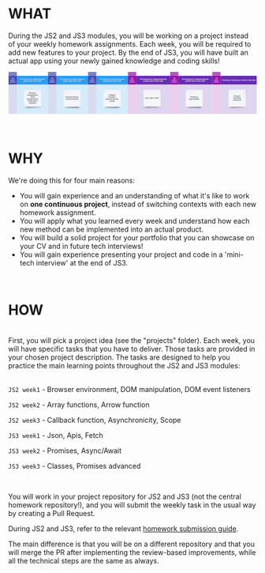 # WHAT

During the JS2 and JS3 modules, you will be working on a project instead of your weekly homework assignments. Each week, you will be required to add new features to your project. By the end of JS3, you will have built an actual app using your newly gained knowledge and coding skills!
<br/>

![](/assets/project-flow.png)

<br/>

# WHY

We're doing this for four main reasons:

- You will gain experience and an understanding of what it's like to work on **one continuous project**, instead of switching contexts with each new homework assignment.
- You will apply what you learned every week and understand how each new method can be implemented into an actual product.
- You will build a solid project for your portfolio that you can showcase on your CV and in future tech interviews!
- You will gain experience presenting your project and code in a 'mini-tech interview' at the end of JS3.

<br/>

# HOW

<br/>
First, you will pick a project idea (see the "projects" folder). Each week, you will have specific tasks that you have to deliver. Those tasks are provided in your chosen project description. The tasks are designed to help you practice the main learning points throughout the JS2 and JS3 modules:

<br/>
<br/>

`JS2 week1` - Browser environment, DOM manipulation, DOM event listeners

`JS2 week2` - Array functions, Arrow function

`JS2 week3` - Callback function, Asynchronicity, Scope

`JS3 week1` - Json, Apis, Fetch

`JS3 week2` - Promises, Async/Await

`JS3 week3` - Classes, Promises advanced

<br/>

You will work in your project repository for JS2 and JS3 (not the central homework repository!), and you will submit the weekly task in the usual way by creating a Pull Request.

During JS2 and JS3, refer to the relevant [homework submission guide](/guides/weekly-submission-guide.md).

The main difference is that you will be on a different repository and that you will merge the PR after implementing the review-based improvements, while all the technical steps are the same as always.
